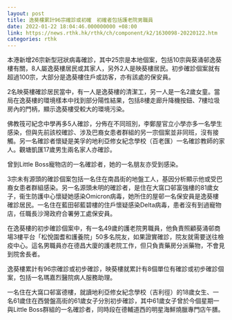 ```yaml
---
layout: post
title: 逸葵樓累計96宗確診或初確　初確者包括護老院男職員
date: 2022-01-22 18:04:46.000000000 +08:00
link: https://news.rthk.hk/rthk/ch/component/k2/1630098-20220122.htm
categories: rthk
---
```


本港新增26宗新型冠狀病毒確診，其中25宗是本地個案，包括10宗與葵涌邨逸葵樓有關，8人屬逸葵樓居民或其家人，另外2人是映葵樓居民。初步確診個案就有超過100宗，大部分是逸葵樓住戶或訪客，亦有該處的保安員。

2名映葵樓確診居民當中，有一人是逸葵樓的清潔工，另一人是一名2歲女童。當局在逸葵樓的環境樣本中找到部分陽性結果，包括8樓走廊升降機按鈕、7樓垃圾房內的門柄，顯示逸葵樓受較大的環境污染。

佛教筏可紀念中學再多5人確診，分佈在不同班別，李鄭屋官立小學亦多一名學生感染，但與先前該校確診、涉及巴裔女患者群組的另一宗個案並非同班，沒有接觸。另一名確診者懷疑是美孚的地利亞修女紀念學校（百老匯）一名確診教師的家人。觀塘凱匯17歲男生兩名家人亦確診。

曾到Little Boss寵物店的一名確診者，她的一名朋友亦受到感染。

3宗未有源頭的確診個案包括一名住在南昌街的地盤工人，基因分析顯示他或受巴裔女患者群組感染。另一名源頭未明的確診者，是住在大窩口邨富強樓的81歲女子，衞生防護中心懷疑她感染Omicron病毒，她所住的屋邨一名保安員是逸葵樓確診居民。一名住在藍田邨藍碧樓的住戶懷疑感染Delta病毒，患者沒有到過寵物店，任職長沙灣政府合署勞工處保安員。

在逸葵樓的初步確診個案中，有一名49歲的護老院男職員，他負責照顧葵涌邨商場3樓平台「松悅園耆和護養院」50多名院友，如果證實確診，院友就需要送往檢疫中心。這名男職員亦在德昌大廈的護老院工作，但只負責藥房分派藥物，不會見到院舍長者。

逸葵樓累計有96宗確診或初步確診，映葵樓就累計有8個單位有確診或初步確診個案，包括一名瑪嘉烈醫院病人服務助理。

一名住在大窩口邨富德樓，就讀地利亞修女紀念學校（吉利徑）的18歲女生、一名61歲住在西營盤高街的61歲女子分別初步確診，其中61歲女子曾於今個星期一與Little Boss群組的一名確診者，同時段在德輔道西的明星海鮮燒臘專門店午膳。
